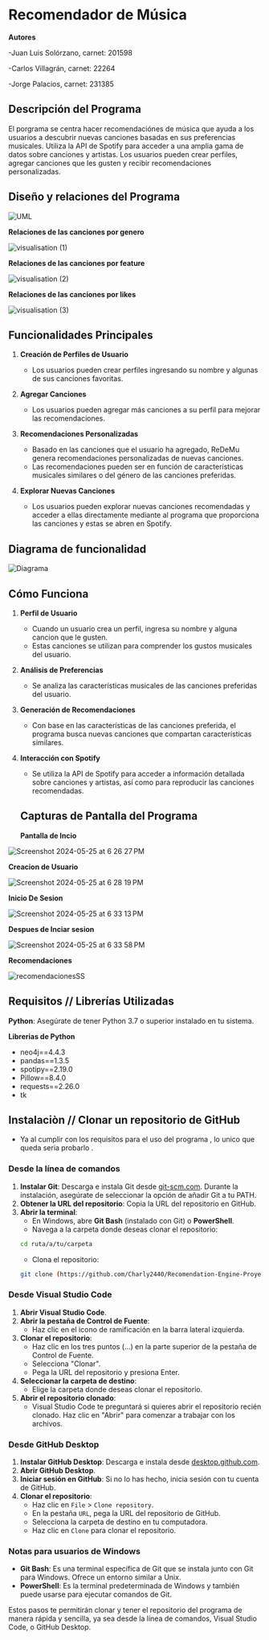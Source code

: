 # Recomendador de Música

**Autores**

-Juan Luis Solórzano, carnet: 201598

-Carlos Villagrán, carnet: 22264

-Jorge Palacios, carnet: 231385

## Descripción del Programa

El porgrama se centra hacer recomendaciónes de música que ayuda a los usuarios a descubrir nuevas canciones basadas en sus preferencias musicales. Utiliza la API de Spotify para acceder a una amplia gama de datos sobre canciones y artistas. Los usuarios pueden crear perfiles, agregar canciones que les gusten y recibir recomendaciones personalizadas.

## Diseño y relaciones del Programa 

![UML ](https://github.com/Charly2440/Recomendation-Engine-Proyecto-2/assets/134471477/9ed74fb6-2497-4c2a-91ca-7b499c3a320d)

**Relaciones de las canciones por genero** 

![visualisation (1)](https://github.com/Charly2440/Recomendation-Engine-Proyecto-2/assets/134471477/a7bcee5e-1a0b-47d9-bf98-2e13be4a995b)

**Relaciones de las canciones por feature**

![visualisation (2)](https://github.com/Charly2440/Recomendation-Engine-Proyecto-2/assets/134471477/511117f0-cce2-46b4-8f69-ef1abbb2d0c4)

**Relaciones de las canciones por likes** 

![visualisation (3)](https://github.com/Charly2440/Recomendation-Engine-Proyecto-2/assets/134471477/0bc45ce0-21cb-4585-9d2c-1cf0adfa0b1e)


## Funcionalidades Principales

1. **Creación de Perfiles de Usuario**
   - Los usuarios pueden crear perfiles ingresando su nombre y algunas de sus canciones favoritas.

2. **Agregar Canciones**
   - Los usuarios pueden agregar más canciones a su perfil para mejorar las recomendaciones.

3. **Recomendaciones Personalizadas**
   - Basado en las canciones que el usuario ha agregado, ReDeMu genera recomendaciones personalizadas de nuevas canciones.
   - Las recomendaciones pueden ser en función de características musicales similares o del género de las canciones preferidas.

4. **Explorar Nuevas Canciones**
   - Los usuarios pueden explorar nuevas canciones recomendadas y acceder a ellas directamente mediante al programa que proporciona las canciones y estas se abren en Spotify.

## Diagrama de funcionalidad 

![Diagrama](https://github.com/Charly2440/Recomendation-Engine-Proyecto-2/assets/134471477/f023fcaf-f856-42c5-a7be-75f228a85a86)


## Cómo Funciona

1. **Perfil de Usuario**
   - Cuando un usuario crea un perfil, ingresa su nombre y alguna cancion que le gusten.
   - Estas canciones se utilizan para comprender los gustos musicales del usuario.

2. **Análisis de Preferencias**
   - Se analiza las características musicales de las canciones preferidas del usuario.

3. **Generación de Recomendaciones**
   - Con base en las características de las canciones preferida, el programa busca nuevas canciones que compartan características similares.
  

4. **Interacción con Spotify**
   - Se utiliza la API de Spotify para acceder a información detallada sobre canciones y artistas, así como para reproducir las canciones recomendadas.
  
   ## Capturas de Pantalla del Programa

   **Pantalla de Incio**
   
![Screenshot 2024-05-25 at 6 26 27 PM](https://github.com/Charly2440/Recomendation-Engine-Proyecto-2/assets/134471477/76732851-d9ad-491b-a4e5-df81c6e3ea8e)


**Creacion de Usuario** 

![Screenshot 2024-05-25 at 6 28 19 PM](https://github.com/Charly2440/Recomendation-Engine-Proyecto-2/assets/134471477/2b50e6a5-a0a0-4b5d-8050-b66d1d20de3f)

**Inicio De Sesion** 

![Screenshot 2024-05-25 at 6 33 13 PM](https://github.com/Charly2440/Recomendation-Engine-Proyecto-2/assets/134471477/7e505a3c-8991-4d60-a4a7-a7f088876c2e)

**Despues de Inciar sesion** 

![Screenshot 2024-05-25 at 6 33 58 PM](https://github.com/Charly2440/Recomendation-Engine-Proyecto-2/assets/134471477/ce5517ae-4aec-4cde-bc75-1c177877c645)

**Recomendaciones** 

![recomendacionesSS](https://github.com/Charly2440/Recomendation-Engine-Proyecto-2/assets/134471477/e3c24dfa-1795-4a2c-9cbe-18c6be2aed6e)



  ## Requisitos // Librerías Utilizadas
  
 **Python**: Asegúrate de tener Python 3.7 o superior instalado en tu sistema.
 
 **Librerias de Python**
- neo4j==4.4.3
- pandas==1.3.5
- spotipy==2.19.0
- Pillow==8.4.0
- requests==2.26.0
- tk





## Instalaciòn // Clonar un repositorio de GitHub

- Ya al cumplir con los requisitos para el uso del programa , lo unico que queda seria probarlo .

### Desde la línea de comandos

1. **Instalar Git**: Descarga e instala Git desde [git-scm.com](https://git-scm.com/). Durante la instalación, asegúrate de seleccionar la opción de añadir Git a tu PATH.
2. **Obtener la URL del repositorio**: Copia la URL del repositorio en GitHub.
3. **Abrir la terminal**:
   - En Windows, abre **Git Bash** (instalado con Git) o **PowerShell**.
   - Navega a la carpeta donde deseas clonar el repositorio:
    ```sh
    cd ruta/a/tu/carpeta
    ```
   - Clona el repositorio:
    ```sh
    git clone (https://github.com/Charly2440/Recomendation-Engine-Proyecto-2.git)
    ```

### Desde Visual Studio Code

1. **Abrir Visual Studio Code**.
2. **Abrir la pestaña de Control de Fuente**:
   - Haz clic en el icono de ramificación en la barra lateral izquierda.
3. **Clonar el repositorio**:
   - Haz clic en los tres puntos (...) en la parte superior de la pestaña de Control de Fuente.
   - Selecciona "Clonar".
   - Pega la URL del repositorio y presiona Enter.
4. **Seleccionar la carpeta de destino**:
   - Elige la carpeta donde deseas clonar el repositorio.
5. **Abrir el repositorio clonado**:
   - Visual Studio Code te preguntará si quieres abrir el repositorio recién clonado. Haz clic en "Abrir" para comenzar a trabajar con los archivos.

### Desde GitHub Desktop

1. **Instalar GitHub Desktop**: Descarga e instala desde [desktop.github.com](https://desktop.github.com/).
2. **Abrir GitHub Desktop**.
3. **Iniciar sesión en GitHub**: Si no lo has hecho, inicia sesión con tu cuenta de GitHub.
4. **Clonar el repositorio**:
   - Haz clic en `File` > `Clone repository`.
   - En la pestaña `URL`, pega la URL del repositorio de GitHub.
   - Selecciona la carpeta de destino en tu computadora.
   - Haz clic en `Clone` para clonar el repositorio.

### Notas para usuarios de Windows

- **Git Bash**: Es una terminal específica de Git que se instala junto con Git para Windows. Ofrece un entorno similar a Unix.
- **PowerShell**: Es la terminal predeterminada de Windows y también puede usarse para ejecutar comandos de Git.

Estos pasos te permitirán clonar y tener el repositorio del programa de manera rápida y sencilla, ya sea desde la línea de comandos, Visual Studio Code, o GitHub Desktop.



